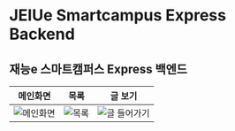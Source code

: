 # JEIUe Smartcampus Express Backend
<h2>재능e 스마트캠퍼스 Express 백엔드</h2>

메인화면 | 목록  | 글 보기 | 
----- | ----- | -----
![메인화면](https://user-images.githubusercontent.com/38902021/174563225-c066b68e-f90c-4db5-af59-f9b4c209eb47.gif) | ![목록](https://user-images.githubusercontent.com/38902021/174563246-b367f4a9-f6f1-4087-8c6a-3adb99cbf9ae.gif) | ![글 들어가기](https://user-images.githubusercontent.com/38902021/174563253-27c4828b-4eca-400c-8b3c-b3c270b98d49.gif)

